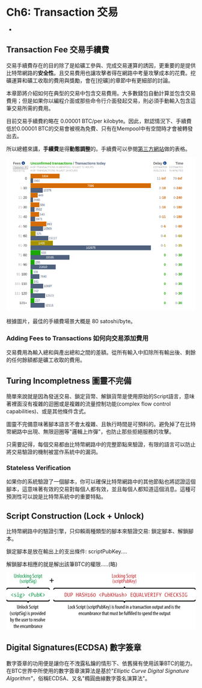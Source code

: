 # Ch6: Transaction 交易

* 
## Transaction Fee 交易手續費

交易手續費存在的目的除了是給礦工參與、完成交易運算的誘因，更重要的是提供比特幣網路的**安全性**。且交易費用也讓攻擊者得在網路中考量攻擊成本的花費。挖礦運算和礦工收取的費用與獎勵，會在\[挖礦\]的章節中有更細部的討論。

本章節將介紹如何在典型的交易中包含交易費用。大多數錢包自動計算並包含交易費用；但是如果你以編程介面或那些命令行介面發起交易，則必須手動輸入包含這筆交易所需的費用。

目前交易手續費約略在  0.00001 BTC/per kilobyte。因此，默認情況下、手續費低於0.00001 BTC的交易會被視為免費、只有在Mempool中有空間時才會被轉發出去。

所以總體來講，**手續費**是得**動態調整**的。手續費可以參閱[第三方網站](https://bitcoinfees.earn.com/)做的表格。

![](.gitbook/assets/image%20%2813%29.png)

根據圖片，最佳的手續費場景大概是 80 satoshi/byte。

### **Adding Fees to Transactions 如何向交易添加費用**

交易費用為輸入總和與產出總和之間的差額。從所有輸入中扣除所有輸出後、剩餘的任何餘額都是礦工收取的費用。

## Turing Incompletness 圖靈不完備

簡單來說就是因為發送交易、鎖定貨幣、解鎖貨幣是使用原始的Script語言，意味著裡面沒有複雜的迴圈或是複雜的流量控制功能\(complex flow control capabilities\)、或是其他條件含式。

圖靈不完備意味著腳本語言不會太複雜、且執行時間是可預料的。避免掉了在比特幣網路中出現、無限迴圈等"邏輯上炸彈"，也防止那些拒絕服務的攻擊。

只需要記得，每個交易都由比特幣網路中的完整節點來驗證，有限的語言可以防止將交易驗證的機制被當作系統中的漏洞。

### Stateless Verification

如果你的系統驗證了一個腳本，你可以確保比特幣網路中的其他節點也將認證這個腳本，這意味著有效的交易對每個人都有效，並且每個人都知道這個消息。這種可預測性可以說是比特幣系統中的重要特點。

## Script Construction \(Lock + Unlock\)

比特幣網路中的驗證引擎，只仰賴兩種類型的腳本來驗證交易: 鎖定腳本、解鎖腳本。

鎖定腳本是放在輸出上的支出條件:  scriptPubKey....

解鎖腳本相應的就是解出該筆BTC的權限.....\(略\)

![](.gitbook/assets/image%20%2827%29.png)

## Digital Signatures\(ECDSA\) 數字簽章

數字簽章的功用便是讓你在不洩露私鑰的情形下、依舊擁有使用該筆BTC的能力。在BTC世界中所使用的數字簽章演算法是基於"_Elliptic Curve Digital Signature Algorithm"_，俗稱ECDSA、又名"橢圓曲線數字簽名演算法"。

  


